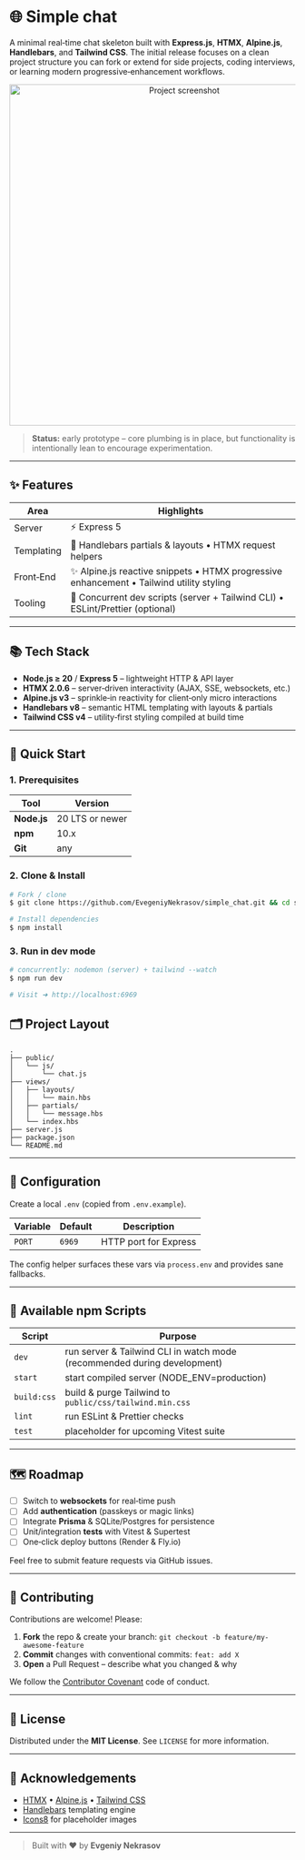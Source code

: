 # 🌐 Simple chat

A minimal real‑time chat skeleton built with **Express.js**, **HTMX**, **Alpine.js**, **Handlebars**, and **Tailwind CSS**.  The initial release focuses on a clean project structure you can fork or extend for side projects, coding interviews, or learning modern progressive‑enhancement workflows.

<div align="center">
  <img alt="Project screenshot" src="docs/todo..." width="600"/>
</div>

> **Status:** early prototype – core plumbing is in place, but functionality is intentionally lean to encourage experimentation.

---

## ✨ Features

| Area       | Highlights                                                                              |
| ---------- | --------------------------------------------------------------------------------------- |
| Server     | ⚡ Express 5  |
| Templating | 🔧 Handlebars partials & layouts • HTMX request helpers                                 |
| Front‑End  | ✨ Alpine.js reactive snippets • HTMX progressive enhancement • Tailwind utility styling |
| Tooling    | 🔄 Concurrent dev scripts (server + Tailwind CLI) • ESLint/Prettier (optional)          |

---

## 📚 Tech Stack

* **Node.js ≥ 20** / **Express 5** – lightweight HTTP & API layer
* **HTMX 2.0.6** – server‑driven interactivity (AJAX, SSE, websockets, etc.)
* **Alpine.js v3** – sprinkle‑in reactivity for client‑only micro interactions
* **Handlebars v8** – semantic HTML templating with layouts & partials
* **Tailwind CSS v4** – utility‑first styling compiled at build time

---

## 🚀 Quick Start

### 1. Prerequisites

| Tool        | Version         |
| ----------- | --------------- |
| **Node.js** | 20 LTS or newer |
| **npm**     | 10.x            |
| **Git**     | any             |

### 2. Clone & Install

```bash
# Fork / clone
$ git clone https://github.com/EvegeniyNekrasov/simple_chat.git && cd simple_chat

# Install dependencies
$ npm install
```

### 3. Run in dev mode

```bash
# concurrently: nodemon (server) + tailwind --watch
$ npm run dev

# Visit ➜ http://localhost:6969
```

## 🗂️ Project Layout

```
.
├── public/
│   └── js/
│       └── chat.js
├── views/
│   ├── layouts/
│   │   └── main.hbs
│   ├── partials/
│   │   └── message.hbs
│   └── index.hbs
├── server.js
├── package.json
└── README.md
```

---

## 🔧 Configuration

Create a local `.env` (copied from `.env.example`).

| Variable    | Default       | Description                 |
| ----------- | ------------- | --------------------------- |
| `PORT`      | `6969`        | HTTP port for Express       |

The config helper surfaces these vars via `process.env` and provides sane fallbacks.

---

## 📜 Available npm Scripts

| Script      | Purpose                                                                  |
| ----------- | ------------------------------------------------------------------------ |
| `dev`       | run server & Tailwind CLI in watch mode (recommended during development) |
| `start`     | start compiled server (NODE\_ENV=production)                             |
| `build:css` | build & purge Tailwind to `public/css/tailwind.min.css`                  |
| `lint`      | run ESLint & Prettier checks                                             |
| `test`      | placeholder for upcoming Vitest suite                                    |

---

## 🗺️ Roadmap

* [ ] Switch to **websockets** for real‑time push
* [ ] Add **authentication** (passkeys or magic links)
* [ ] Integrate **Prisma** & SQLite/Postgres for persistence
* [ ] Unit/integration **tests** with Vitest & Supertest
* [ ] One‑click deploy buttons (Render & Fly.io)

Feel free to submit feature requests via GitHub issues.

---

## 🤝 Contributing

Contributions are welcome!  Please:

1. **Fork** the repo & create your branch: `git checkout -b feature/my-awesome-feature`
2. **Commit** changes with conventional commits: `feat: add X`
3. **Open** a Pull Request – describe what you changed & why

We follow the [Contributor Covenant](https://www.contributor-covenant.org) code of conduct.

---

## 🪪 License

Distributed under the **MIT License**.  See `LICENSE` for more information.

---

## 🙏 Acknowledgements

* [HTMX](https://htmx.org) • [Alpine.js](https://alpinejs.dev) • [Tailwind CSS](https://tailwindcss.com)
* [Handlebars](https://handlebarsjs.com) templating engine
* [Icons8](https://icons8.com) for placeholder images

---

> Built with ♥︎ by **Evgeniy Nekrasov**
